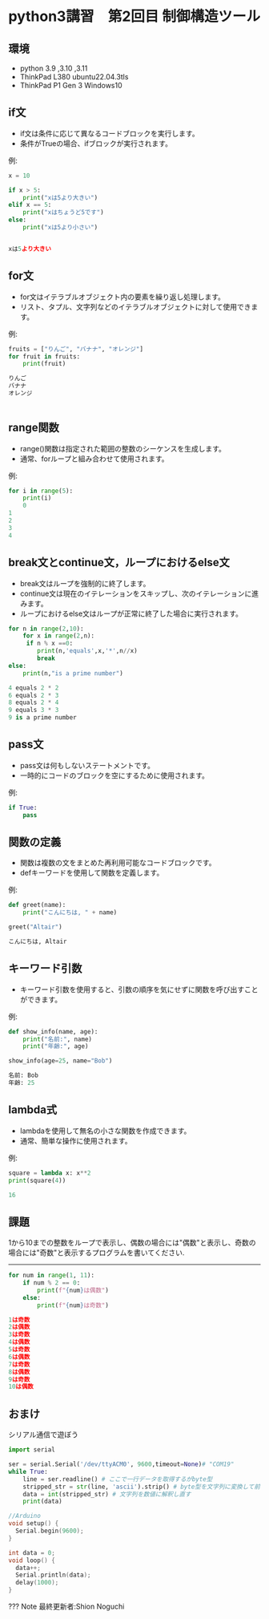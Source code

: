 
# python3講習　第2回目 制御構造ツール

## 環境
* python 3.9 ,3.10 ,3.11
* ThinkPad L380 ubuntu22.04.3tls
* ThinkPad P1 Gen 3 Windows10


## if文

- if文は条件に応じて異なるコードブロックを実行します。
- 条件がTrueの場合、ifブロックが実行されます。

例:
```py
x = 10

if x > 5:
    print("xは5より大きい")
elif x == 5:
    print("xはちょうど5です")
else:
    print("xは5より小さい")


xは5より大きい
```

## for文

- for文はイテラブルオブジェクト内の要素を繰り返し処理します。
- リスト、タプル、文字列などのイテラブルオブジェクトに対して使用できます。

例:
```py
fruits = ["りんご", "バナナ", "オレンジ"]
for fruit in fruits:
    print(fruit)

りんご
バナナ
オレンジ
   
```


## range関数

- range()関数は指定された範囲の整数のシーケンスを生成します。
- 通常、forループと組み合わせて使用されます。

例:
```py
for i in range(5):
    print(i)
    0
1
2
3
4

```


## break文とcontinue文，ループにおけるelse文

- break文はループを強制的に終了します。
- continue文は現在のイテレーションをスキップし、次のイテレーションに進みます。
- ループにおけるelse文はループが正常に終了した場合に実行されます。

```py
for n in range(2,10):
    for x in range(2,n):
     if n % x ==0:
        print(n,'equals',x,'*',n//x) 
        break
else:
    print(n,"is a prime number")

4 equals 2 * 2
6 equals 2 * 3
8 equals 2 * 4
9 equals 3 * 3
9 is a prime number
```

## pass文

- pass文は何もしないステートメントです。
- 一時的にコードのブロックを空にするために使用されます。

例:
```py
if True:
    pass
```


## 関数の定義

- 関数は複数の文をまとめた再利用可能なコードブロックです。
- defキーワードを使用して関数を定義します。

例:
```py
def greet(name):
    print("こんにちは, " + name)

greet("Altair")

こんにちは, Altair

```


## キーワード引数

- キーワード引数を使用すると、引数の順序を気にせずに関数を呼び出すことができます。

例:
```py
def show_info(name, age):
    print("名前:", name)
    print("年齢:", age)

show_info(age=25, name="Bob")

名前: Bob
年齢: 25

```

## lambda式

- lambdaを使用して無名の小さな関数を作成できます。
- 通常、簡単な操作に使用されます。

例:
```py
square = lambda x: x**2
print(square(4))

16

```


## 課題

1から10までの整数をループで表示し、偶数の場合には"偶数"と表示し、奇数の場合には"奇数"と表示するプログラムを書いてください.

---
```py
for num in range(1, 11):
    if num % 2 == 0:
        print(f"{num}は偶数")
    else:
        print(f"{num}は奇数")

1は奇数
2は偶数
3は奇数
4は偶数
5は奇数
6は偶数
7は奇数
8は偶数
9は奇数
10は偶数

```

## おまけ

シリアル通信で遊ぼう
```py
import serial

ser = serial.Serial('/dev/ttyACM0', 9600,timeout=None)# "COM19"
while True:
    line = ser.readline() # ここで一行データを取得するがbyte型
    stripped_str = str(line, 'ascii').strip() # byte型を文字列に変換して前後の空白改行除去
    data = int(stripped_str) # 文字列を数値に解釈し直す
    print(data)
```
```cpp
//Arduino
void setup() {
  Serial.begin(9600);
}

int data = 0;
void loop() {
  data++;
  Serial.println(data); 
  delay(1000);
}
```

??? Note
    最終更新者:Shion Noguchi